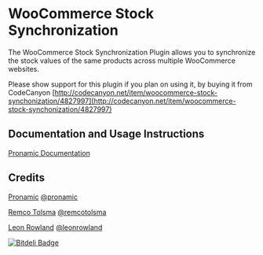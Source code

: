 # WooCommerce Stock Synchronization
The WooCommerce Stock Synchronization Plugin allows you to synchronize the stock values of the same products across multiple WooCommerce websites.

Please show support for this plugin if you plan on using it, by buying it from CodeCanyon 
[http://codecanyon.net/item/woocommerce-stock-synchonization/4827997](http://codecanyon.net/item/woocommerce-stock-synchonization/4827997)

## Documentation and Usage Instructions
[Pronamic Documentation](http://pronamic.nl/documentation/wp-woocommerce-stock-synchronization/)

## Credits
[Pronamic](http://pronamic.nl) [@pronamic](http://twitter.com/pronamic)

[Remco Tolsma](http://remcotolsma.nl) [@remcotolsma](http://twitter.com/remcotolsma)

[Leon Rowland](http://leon.rowland.nl) [@leonrowland](http://twitter.com/leonrowland)

[![Bitdeli Badge](https://d2weczhvl823v0.cloudfront.net/pronamic/wp-woocommerce-stock-synchronization/trend.png)](https://bitdeli.com/free "Bitdeli Badge")

